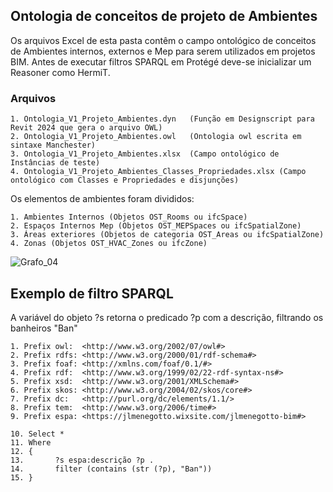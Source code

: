 ## Ontologia de conceitos de projeto de Ambientes
Os arquivos Excel de esta pasta contêm o campo ontológico de conceitos de Ambientes internos, externos e Mep para serem utilizados em projetos BIM.
Antes de executar filtros SPARQL em Protégé deve-se inicializar um Reasoner como HermiT.

### Arquivos
    1. Ontologia_V1_Projeto_Ambientes.dyn   (Função em Designscript para Revit 2024 que gera o arquivo OWL)
    2. Ontologia_V1_Projeto_Ambientes.owl   (Ontologia owl escrita em sintaxe Manchester)
    3. Ontologia_V1_Projeto_Ambientes.xlsx  (Campo ontológico de Instâncias de teste)
    4. Ontologia_V1_Projeto_Ambientes_Classes_Propriedades.xlsx (Campo ontológico com Classes e Propriedades e disjunções) 

Os elementos de ambientes foram divididos: 

    1. Ambientes Internos (Objetos OST_Rooms ou ifcSpace)
    2. Espaços Internos Mep (Objetos OST_MEPSpaces ou ifcSpatialZone)
    3. Áreas exteriores (Objetos de categoria OST_Areas ou ifcSpatialZone)
    4. Zonas (Objetos OST_HVAC_Zones ou ifcZone)
    
![Grafo_04](https://github.com/JLMenegotto/OntologiaBIM/assets/9437020/9b139e35-4c91-4480-a790-298d8c7d6b7c)

## Exemplo de filtro SPARQL 
A variável do objeto ?s retorna o predicado ?p com a descrição, filtrando os banheiros "Ban"

    1. Prefix owl:  <http://www.w3.org/2002/07/owl#>
    2. Prefix rdfs: <http://www.w3.org/2000/01/rdf-schema#>
    3. Prefix foaf: <http://xmlns.com/foaf/0.1/#>
    4. Prefix rdf:  <http://www.w3.org/1999/02/22-rdf-syntax-ns#>
    5. Prefix xsd:  <http://www.w3.org/2001/XMLSchema#>
    6. Prefix skos: <http://www.w3.org/2004/02/skos/core#>
    7. Prefix dc:   <http://purl.org/dc/elements/1.1/>
    8. Prefix tem:  <http://www.w3.org/2006/time#>
    9. Prefix espa: <https://jlmenegotto.wixsite.com/jlmenegotto-bim#>
    
    10. Select *
    11. Where
    12. {
    13.       ?s espa:descrição ?p .
    14.       filter (contains (str (?p), "Ban"))
    15. }
    

